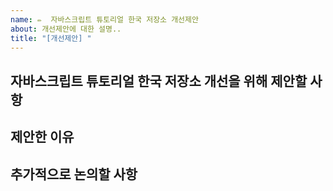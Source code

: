 ```yaml
---
name: ✏️  자바스크립트 튜토리얼 한국 저장소 개선제안
about: 개선제안에 대한 설명..
title: "[개선제안] "
---
```


## 자바스크립트 튜토리얼 한국 저장소 개선을 위해 제안할 사항
<!-- ex) 템플릿 양식 추가 -->

## 제안한 이유
<!-- 구체적인 이유 혹은 관련된 자료, 링크 등을 첨부해주세요 -->

## 추가적으로 논의할 사항
<!-- 다음에 더 논의했으면 하는 사항에 대해 적어주세요 -->

